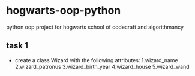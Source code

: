 # hogwarts-oop-python
python oop project for hogwarts school of codecraft and algorithmancy

## task 1
- create a class Wizard with the following attributes:
    1.wizard_name
    2.wizard_patronus
    3.wizard_birth_year
    4.wizard_house
    5.wizard_wand
